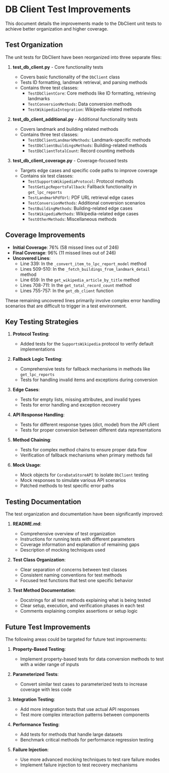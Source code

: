 # DB Client Test Improvements

This document details the improvements made to the DbClient unit tests to achieve better organization and higher coverage.

## Test Organization

The unit tests for DbClient have been reorganized into three separate files:

1. **test_db_client.py** - Core functionality tests

   - Covers basic functionality of the `DbClient` class
   - Tests ID formatting, landmark retrieval, and parsing methods
   - Contains three test classes:
     - `TestDbClientCore`: Core methods like ID formatting, retrieving landmarks
     - `TestConversionMethods`: Data conversion methods
     - `TestWikipediaIntegration`: Wikipedia-related methods

1. **test_db_client_additional.py** - Additional functionality tests

   - Covers landmark and building related methods
   - Contains three test classes:
     - `TestDbClientLandmarkMethods`: Landmark-specific methods
     - `TestDbClientBuildingsMethods`: Building-related methods
     - `TestDbClientTotalCount`: Record counting methods

1. **test_db_client_coverage.py** - Coverage-focused tests

   - Targets edge cases and specific code paths to improve coverage
   - Contains six test classes:
     - `TestSupportsWikipediaProtocol`: Protocol methods
     - `TestGetLpcReportsFallback`: Fallback functionality in `get_lpc_reports`
     - `TestLandmarkPdfUrl`: PDF URL retrieval edge cases
     - `TestConversionMethods`: Additional conversion scenarios
     - `TestBuildingMethods`: Building-related edge cases
     - `TestWikipediaMethods`: Wikipedia-related edge cases
     - `TestOtherMethods`: Miscellaneous methods

## Coverage Improvements

- **Initial Coverage**: 76% (58 missed lines out of 246)
- **Final Coverage**: 96% (11 missed lines out of 246)
- **Uncovered Lines**:
  - Line 339: In the `_convert_item_to_lpc_report_model` method
  - Lines 509-510: In the `_fetch_buildings_from_landmark_detail` method
  - Line 659: In the `get_wikipedia_article_by_title` method
  - Lines 708-711: In the `get_total_record_count` method
  - Lines 755-757: In the `get_db_client` function

These remaining uncovered lines primarily involve complex error handling scenarios that are difficult to trigger in a test environment.

## Key Testing Strategies

1. **Protocol Testing**:

   - Added tests for the `SupportsWikipedia` protocol to verify default implementations

1. **Fallback Logic Testing**:

   - Comprehensive tests for fallback mechanisms in methods like `get_lpc_reports`
   - Tests for handling invalid items and exceptions during conversion

1. **Edge Cases**:

   - Tests for empty lists, missing attributes, and invalid types
   - Tests for error handling and exception recovery

1. **API Response Handling**:

   - Tests for different response types (dict, model) from the API client
   - Tests for proper conversion between different data representations

1. **Method Chaining**:

   - Tests for complex method chains to ensure proper data flow
   - Verification of fallback mechanisms when primary methods fail

1. **Mock Usage**:

   - Mock objects for `CoreDataStoreAPI` to isolate `DbClient` testing
   - Mock responses to simulate various API scenarios
   - Patched methods to test specific error paths

## Testing Documentation

The test organization and documentation have been significantly improved:

1. **README.md**:

   - Comprehensive overview of test organization
   - Instructions for running tests with different parameters
   - Coverage information and explanation of remaining gaps
   - Description of mocking techniques used

1. **Test Class Organization**:

   - Clear separation of concerns between test classes
   - Consistent naming conventions for test methods
   - Focused test functions that test one specific behavior

1. **Test Method Documentation**:

   - Docstrings for all test methods explaining what is being tested
   - Clear setup, execution, and verification phases in each test
   - Comments explaining complex assertions or setup logic

## Future Test Improvements

The following areas could be targeted for future test improvements:

1. **Property-Based Testing**:

   - Implement property-based tests for data conversion methods to test with a wider range of inputs

1. **Parameterized Tests**:

   - Convert similar test cases to parameterized tests to increase coverage with less code

1. **Integration Testing**:

   - Add more integration tests that use actual API responses
   - Test more complex interaction patterns between components

1. **Performance Testing**:

   - Add tests for methods that handle large datasets
   - Benchmark critical methods for performance regression testing

1. **Failure Injection**:

   - Use more advanced mocking techniques to test rare failure modes
   - Implement failure injection to test recovery mechanisms
